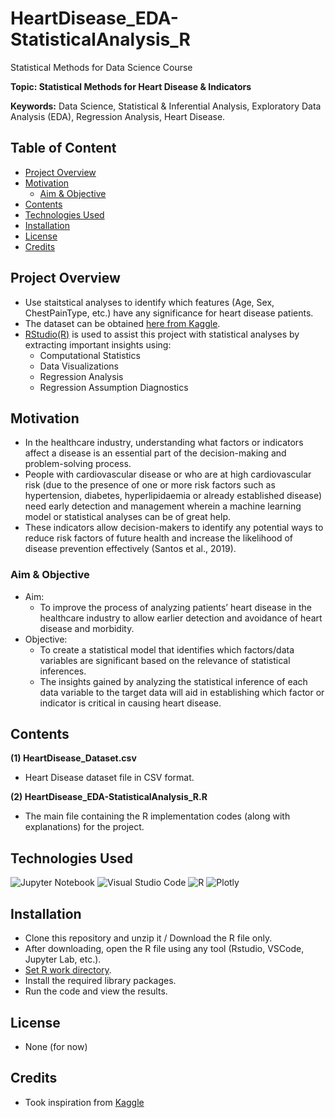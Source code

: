 # HeartDisease_EDA-StatisticalAnalysis_R

Statistical Methods for Data Science Course

**Topic: Statistical Methods for Heart Disease & Indicators**

**Keywords:** Data Science, Statistical & Inferential Analysis, Exploratory Data Analysis (EDA), Regression Analysis, Heart Disease.



## Table of Content
- [Project Overview](#Project-Overview)
- [Motivation](#Motivation)
  - [Aim & Objective](##Aim---Objective)
- [Contents](#Contents)
- [Technologies Used](#Technologies-Used)
- [Installation](#Installation)
- [License](#License)
- [Credits](#Credits)



## Project Overview
- Use staitstical analyses to identify which features (Age, Sex, ChestPainType, etc.) have any significance for heart disease patients.
- The dataset can be obtained [here from Kaggle](https://www.kaggle.com/datasets/fedesoriano/heart-failure-prediction?datasetId=1582403&sortBy=voteCount&searchQuery=logi).
- [RStudio(R)](https://rstudio-education.github.io/hopr/starting.html) is used to assist this project with statistical analyses by extracting important insights using: 
  - Computational Statistics
  - Data Visualizations 
  - Regression Analysis
  - Regression Assumption Diagnostics 



## Motivation
- In the healthcare industry, understanding what factors or indicators affect a disease is an essential part of the decision-making and problem-solving process. 
- People with cardiovascular disease or who are at high cardiovascular risk (due to the presence of one or more risk factors such as hypertension, diabetes, hyperlipidaemia or already established disease) need early detection and management wherein a machine learning model or statistical analyses can be of great help.
- These indicators allow decision-makers to identify any potential ways to reduce risk factors of future health and increase the likelihood of disease prevention effectively (Santos et al., 2019). 



### Aim & Objective
- Aim: 
  - To improve the process of analyzing patients’ heart disease in the healthcare industry to allow earlier detection and avoidance of heart disease and morbidity. 
- Objective: 
  - To create a statistical model that identifies which factors/data variables are significant based on the relevance of statistical inferences. 
  - The insights gained by analyzing the statistical inference of each data variable to the target data will aid in establishing which factor or indicator is critical in causing heart disease.



## Contents
**(1) HeartDisease_Dataset.csv**
  - Heart Disease dataset file in CSV format.

**(2) HeartDisease_EDA-StatisticalAnalysis_R.R**
  - The main file containing the R implementation codes (along with explanations) for the project.



## Technologies Used
<p </p>

![Jupyter Notebook](https://img.shields.io/badge/jupyter-%23FA0F00.svg?style=for-the-badge&logo=jupyter&logoColor=white)
![Visual Studio Code](https://img.shields.io/badge/Visual%20Studio%20Code-0078d7.svg?style=for-the-badge&logo=visual-studio-code&logoColor=white)
![R](https://img.shields.io/badge/r-%23276DC3.svg?style=for-the-badge&logo=r&logoColor=white)
![Plotly](https://img.shields.io/badge/Plotly-%233F4F75.svg?style=for-the-badge&logo=plotly&logoColor=white)

<p </p>



## Installation
- Clone this repository and unzip it / Download the R file only.
- After downloading, open the R file using any tool (Rstudio, VSCode, Jupyter Lab, etc.).
- [Set R work directory](https://r-lang.com/setwd-function-in-r-with-example/#:~:text=The%20setwd%20in%20r%20is,to%20navigate%20the%20data%20directory.).
- Install the required library packages.
- Run the code and view the results.



## License
- None (for now)



## Credits
- Took inspiration from [Kaggle](https://www.kaggle.com/)


